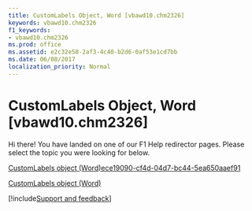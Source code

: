 ```yaml
---
title: CustomLabels Object, Word [vbawd10.chm2326]
keywords: vbawd10.chm2326
f1_keywords:
- vbawd10.chm2326
ms.prod: office
ms.assetid: e2c32e58-2af3-4c40-b2d6-0af53e1cd7bb
ms.date: 06/08/2017
localization_priority: Normal
---
```



# CustomLabels Object, Word [vbawd10.chm2326]

Hi there! You have landed on one of our F1 Help redirector pages. Please select the topic you were looking for below.

[CustomLabels object (Word)ece19090-cf4d-04d7-bc44-5ea650aaef91](https://msdn.microsoft.com/library/ece19090-cf4d-04d7-bc44-5ea650aaef91%28Office.15%29.aspx)

[CustomLabels object (Word)](https://msdn.microsoft.com/library/407e75b5-4116-fdc7-f0c1-dfd3809cdb41%28Office.15%29.aspx)

[!include[Support and feedback](~/includes/feedback-boilerplate.md)]